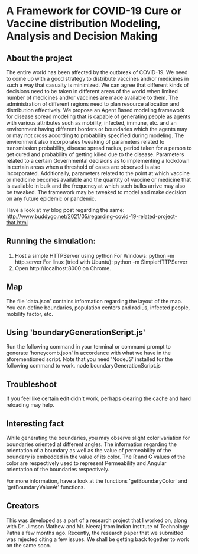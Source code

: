 # A Framework for COVID-19 Cure or Vaccine distribution Modeling, Analysis and Decision Making

## About the project

The entire world has been affected by the outbreak of COVID-19. We need to come up with a good strategy to distribute vaccines and/or medicines in such a way that casualty is minimized. We can agree that different kinds of decisions need to be taken in different areas of the world when limited number of medicines and/or vaccines are made available to them. The administration of different regions need to plan resource allocation and distribution effectively. We propose an Agent Based modeling framework for disease spread modeling that is capable of generating people as agents with various attributes such as mobility, infected, immune, etc. and an environment having different borders or boundaries which the agents may or may not cross according to probability specified during modeling. The environment also incorporates tweaking of parameters related to transmission probability, disease spread radius, period taken for a person to get cured and probability of getting killed due to the disease. Parameters related to a certain Governmental decisions as to implementing a lockdown in certain areas when a threshold of cases are observed is also incorporated. Additionally, parameters related to the point at which vaccine or medicine becomes available and the quantity of vaccine or medicine that is available in bulk and the frequency at which such bulks arrive may also be tweaked. The framework may be tweaked to model and make decision on any future epidemic or pandemic.

Have a look at my blog post regarding the same:
http://www.buddygo.net/2021/05/regarding-covid-19-related-project-that.html

## Running the simulation:
1. Host a simple HTTPServer using python
    For Windows:
        python -m http.server
    For linux (tried with Ubuntu):
        python -m SimpleHTTPServer
2. Open http://localhost:8000 on Chrome.

## Map
The file 'data.json' contains information regarding the layout of the map. You can define boundaries, population centers and radius, infected people, mobility factor, etc.

## Using 'boundaryGenerationScript.js'
Run the following command in your terminal or command prompt to generate 'honeycomb.json' in accordance with what we have in the aforementioned script. Note that you need 'NodeJS' installed for the following command to work.
    node boundaryGenerationScript.js

## Troubleshoot
If you feel like certain edit didn't work, perhaps clearing the cache and hard reloading may help.

## Interesting fact
While generating the boundaries, you may observe slight color variation for boundaries oriented at different angles. The information regarding the orientation of a boundary as well as the value of permeability of the boundary is embedded in the value of its color. The R and G values of the color are respectively used to represent Permeability and Angular orientation of the boundaries respectively.

For more information, have a look at the functions 'getBoundaryColor' and 'getBoundaryValueAt' functions.

## Creators

This was developed as a part of a research project that I worked on, along with Dr. Jimson Mathew and Mr. Neeraj from Indian Institute of Technology Patna a few months ago. Recently, the research paper that we submitted was rejected citing a few issues. We shall be getting back together to work on the same soon.

